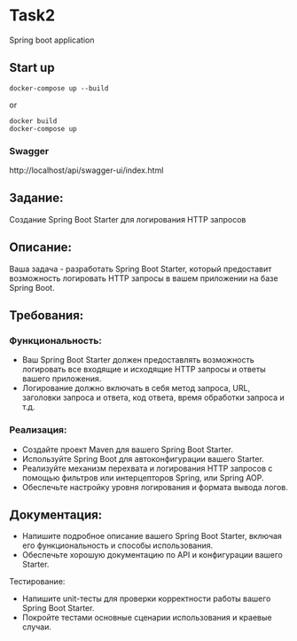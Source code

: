 Task2
=====

Spring boot application

## Start up

```
docker-compose up --build
```

or

```
docker build
docker-compose up
```

### Swagger

http://localhost/api/swagger-ui/index.html

## Задание:

Создание Spring Boot Starter для логирования HTTP запросов

## Описание:

Ваша задача - разработать Spring Boot Starter, который предоставит возможность логировать HTTP запросы в вашем приложении на базе Spring Boot.

## Требования:

### Функциональность:

* Ваш Spring Boot Starter должен предоставлять возможность логировать все входящие и исходящие HTTP запросы и ответы вашего приложения.
* Логирование должно включать в себя метод запроса, URL, заголовки запроса и ответа, код ответа, время обработки запроса и т.д.

### Реализация:

* Создайте проект Maven для вашего Spring Boot Starter.
* Используйте Spring Boot для автоконфигурации вашего Starter.
* Реализуйте механизм перехвата и логирования HTTP запросов с помощью фильтров или интерцепторов Spring, или Spring AOP.
* Обеспечьте настройку уровня логирования и формата вывода логов.

## Документация:

* Напишите подробное описание вашего Spring Boot Starter, включая его функциональность и способы использования.
* Обеспечьте хорошую документацию по API и конфигурации вашего Starter.

Тестирование:

* Напишите unit-тесты для проверки корректности работы вашего Spring Boot Starter.
* Покройте тестами основные сценарии использования и краевые случаи.